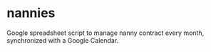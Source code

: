 # nannies

Google spreadsheet script to manage nanny contract every month, synchronized with a Google Calendar.
